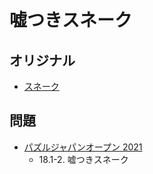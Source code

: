 # 嘘つきスネーク

## オリジナル
- [スネーク](snake.md)

## 問題
- [パズルジャパンオープン 2021](../questions/jwpc2021.md)
	- 18.1-2. 嘘つきスネーク
